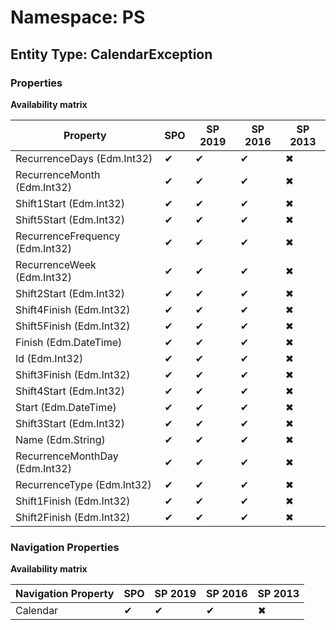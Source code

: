 # Namespace: PS
## Entity Type: CalendarException

### Properties

**Availability matrix**

Property | SPO | SP 2019 | SP 2016 | SP 2013
----------|-----|---------|---------|--------
RecurrenceDays (Edm.Int32) | ✔ | ✔ | ✔ | ✖
RecurrenceMonth (Edm.Int32) | ✔ | ✔ | ✔ | ✖
Shift1Start (Edm.Int32) | ✔ | ✔ | ✔ | ✖
Shift5Start (Edm.Int32) | ✔ | ✔ | ✔ | ✖
RecurrenceFrequency (Edm.Int32) | ✔ | ✔ | ✔ | ✖
RecurrenceWeek (Edm.Int32) | ✔ | ✔ | ✔ | ✖
Shift2Start (Edm.Int32) | ✔ | ✔ | ✔ | ✖
Shift4Finish (Edm.Int32) | ✔ | ✔ | ✔ | ✖
Shift5Finish (Edm.Int32) | ✔ | ✔ | ✔ | ✖
Finish (Edm.DateTime) | ✔ | ✔ | ✔ | ✖
Id (Edm.Int32) | ✔ | ✔ | ✔ | ✖
Shift3Finish (Edm.Int32) | ✔ | ✔ | ✔ | ✖
Shift4Start (Edm.Int32) | ✔ | ✔ | ✔ | ✖
Start (Edm.DateTime) | ✔ | ✔ | ✔ | ✖
Shift3Start (Edm.Int32) | ✔ | ✔ | ✔ | ✖
Name (Edm.String) | ✔ | ✔ | ✔ | ✖
RecurrenceMonthDay (Edm.Int32) | ✔ | ✔ | ✔ | ✖
RecurrenceType (Edm.Int32) | ✔ | ✔ | ✔ | ✖
Shift1Finish (Edm.Int32) | ✔ | ✔ | ✔ | ✖
Shift2Finish (Edm.Int32) | ✔ | ✔ | ✔ | ✖

### Navigation Properties

**Availability matrix**

Navigation Property | SPO | SP 2019 | SP 2016 | SP 2013
----------|-----|---------|---------|--------
Calendar | ✔ | ✔ | ✔ | ✖
